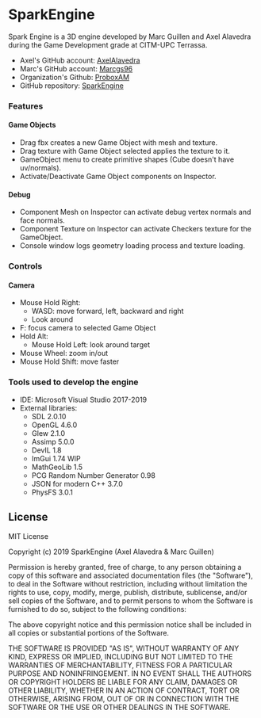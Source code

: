 # SparkEngine
Spark Engine is a 3D engine developed by Marc Guillen and Axel Alavedra during the Game Development grade at CITM-UPC Terrassa.

- Axel's GitHub account: [AxelAlavedra](https://github.com/AxelAlavedra)
- Marc's GitHub account: [Marcgs96](https://github.com/Marcgs96)
- Organization's Github: [ProboxAM](https://github.com/ProboxAM)
- GitHub repository: [SparkEngine](https://github.com/ProboxAM/SparkEngine)

### Features

#### Game Objects
- Drag fbx creates a new Game Object with mesh and texture.
- Drag texture with Game Object selected applies the texture to it.
- GameObject menu to create primitive shapes (Cube doesn't have uv/normals).
- Activate/Deactivate Game Object components on Inspector.

#### Debug
- Component Mesh on Inspector can activate debug vertex normals and face normals.
- Component Texture on Inspector can activate Checkers texture for the GameObject.
- Console window logs geometry loading process and texture loading.

### Controls

#### Camera
- Mouse Hold Right:
	- WASD: move forward, left, backward and right
	- Look around
- F: focus camera to selected Game Object
- Hold Alt:
	- Mouse Hold Left: look around target
- Mouse Wheel: zoom in/out
- Mouse Hold Shift: move faster

### Tools used to develop the engine

- IDE: Microsoft Visual Studio 2017-2019
- External libraries: 
	- SDL 2.0.10
	- OpenGL 4.6.0
	- Glew 2.1.0
	- Assimp 5.0.0
	- DevIL 1.8
	- ImGui 1.74 WIP
	- MathGeoLib 1.5
	- PCG Random Number Generator 0.98
	- JSON for modern C++ 3.7.0
	- PhysFS 3.0.1

## License

MIT License

Copyright (c) 2019 SparkEngine (Axel Alavedra & Marc Guillen)

Permission is hereby granted, free of charge, to any person obtaining a copy
of this software and associated documentation files (the "Software"), to deal
in the Software without restriction, including without limitation the rights
to use, copy, modify, merge, publish, distribute, sublicense, and/or sell
copies of the Software, and to permit persons to whom the Software is
furnished to do so, subject to the following conditions:

The above copyright notice and this permission notice shall be included in all
copies or substantial portions of the Software.

THE SOFTWARE IS PROVIDED "AS IS", WITHOUT WARRANTY OF ANY KIND, EXPRESS OR
IMPLIED, INCLUDING BUT NOT LIMITED TO THE WARRANTIES OF MERCHANTABILITY,
FITNESS FOR A PARTICULAR PURPOSE AND NONINFRINGEMENT. IN NO EVENT SHALL THE
AUTHORS OR COPYRIGHT HOLDERS BE LIABLE FOR ANY CLAIM, DAMAGES OR OTHER
LIABILITY, WHETHER IN AN ACTION OF CONTRACT, TORT OR OTHERWISE, ARISING FROM,
OUT OF OR IN CONNECTION WITH THE SOFTWARE OR THE USE OR OTHER DEALINGS IN THE
SOFTWARE.
